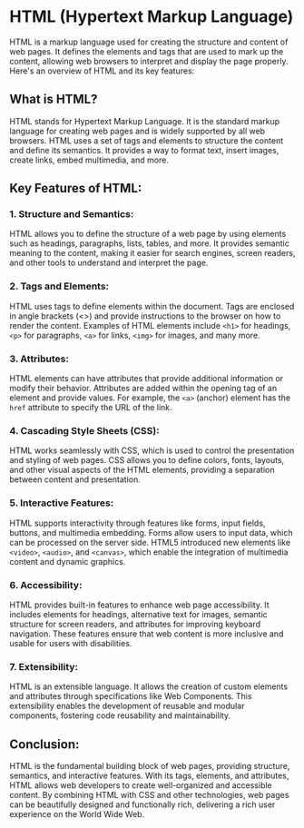 HTML (Hypertext Markup Language)
================================

HTML is a markup language used for creating the structure and content of web pages. It defines the elements and tags that are used to mark up the content, allowing web browsers to interpret and display the page properly. Here's an overview of HTML and its key features:

What is HTML?
-------------

HTML stands for Hypertext Markup Language. It is the standard markup language for creating web pages and is widely supported by all web browsers. HTML uses a set of tags and elements to structure the content and define its semantics. It provides a way to format text, insert images, create links, embed multimedia, and more.

Key Features of HTML:
---------------------

### 1\. Structure and Semantics:

HTML allows you to define the structure of a web page by using elements such as headings, paragraphs, lists, tables, and more. It provides semantic meaning to the content, making it easier for search engines, screen readers, and other tools to understand and interpret the page.

### 2\. Tags and Elements:

HTML uses tags to define elements within the document. Tags are enclosed in angle brackets (<>) and provide instructions to the browser on how to render the content. Examples of HTML elements include `<h1>` for headings, `<p>` for paragraphs, `<a>` for links, `<img>` for images, and many more.

### 3\. Attributes:

HTML elements can have attributes that provide additional information or modify their behavior. Attributes are added within the opening tag of an element and provide values. For example, the `<a>` (anchor) element has the `href` attribute to specify the URL of the link.

### 4\. Cascading Style Sheets (CSS):

HTML works seamlessly with CSS, which is used to control the presentation and styling of web pages. CSS allows you to define colors, fonts, layouts, and other visual aspects of the HTML elements, providing a separation between content and presentation.

### 5\. Interactive Features:

HTML supports interactivity through features like forms, input fields, buttons, and multimedia embedding. Forms allow users to input data, which can be processed on the server side. HTML5 introduced new elements like `<video>`, `<audio>`, and `<canvas>`, which enable the integration of multimedia content and dynamic graphics.

### 6\. Accessibility:

HTML provides built-in features to enhance web page accessibility. It includes elements for headings, alternative text for images, semantic structure for screen readers, and attributes for improving keyboard navigation. These features ensure that web content is more inclusive and usable for users with disabilities.

### 7\. Extensibility:

HTML is an extensible language. It allows the creation of custom elements and attributes through specifications like Web Components. This extensibility enables the development of reusable and modular components, fostering code reusability and maintainability.

Conclusion:
-----------

HTML is the fundamental building block of web pages, providing structure, semantics, and interactive features. With its tags, elements, and attributes, HTML allows web developers to create well-organized and accessible content. By combining HTML with CSS and other technologies, web pages can be beautifully designed and functionally rich, delivering a rich user experience on the World Wide Web.